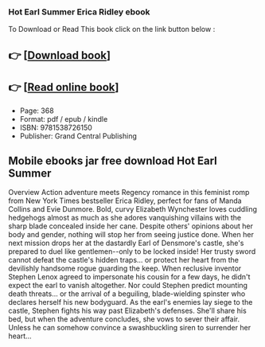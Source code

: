 ### Hot Earl Summer Erica Ridley ebook

To Download or Read This book click on the link button below :

## 👉  [**[Download book](http://filesbooks.info/download.php?group=book&from=github.com&id=717118&lnk=1061 "Download book")**]

## 👉  [**[Read online book](http://filesbooks.info/download.php?group=book&from=github.com&id=717118&lnk=1061 "Read online book")**]


* Page: 368
* Format: pdf / epub / kindle
* ISBN: 9781538726150
* Publisher: Grand Central Publishing



## Mobile ebooks jar free download Hot Earl Summer


Overview
Action adventure meets Regency romance in this feminist romp from New York Times bestseller Erica Ridley, perfect for fans of Manda Collins and Evie Dunmore. Bold, curvy Elizabeth Wynchester loves cuddling hedgehogs almost as much as she adores vanquishing villains with the sharp blade concealed inside her cane. Despite others&#039; opinions about her body and gender, nothing will stop her from seeing justice done. When her next mission drops her at the dastardly Earl of Densmore&#039;s castle, she&#039;s prepared to duel like gentlemen--only to be locked inside! Her trusty sword cannot defeat the castle&#039;s hidden traps... or protect her heart from the devilishly handsome rogue guarding the keep. When reclusive inventor Stephen Lenox agreed to impersonate his cousin for a few days, he didn&#039;t expect the earl to vanish altogether. Nor could Stephen predict mounting death threats... or the arrival of a beguiling, blade-wielding spinster who declares herself his new bodyguard. As the earl&#039;s enemies lay siege to the castle, Stephen fights his way past Elizabeth&#039;s defenses. She&#039;ll share his bed, but when the adventure concludes, she vows to sever their affair. Unless he can somehow convince a swashbuckling siren to surrender her heart...



